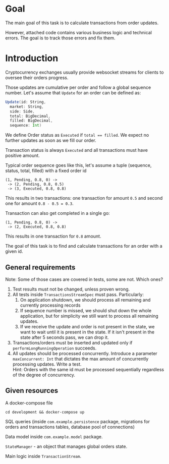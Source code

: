 # Goal
The main goal of this task is to calculate transactions from order updates.

However, attached code contains various business logic and technical errors.
The goal is to track those errors and fix them.

# Introduction

Cryptocurrency exchanges usually provide websocket streams for clients to oversee their orders progress.

Those updates are cumulative per order and follow a global sequence number.
Let's assume that `Update` for an order can be defined as:

````scala
Update(id: String,
  market: String,
  side: Side,
  total: BigDecimal,
  filled: BigDecimal,
  sequence: Int)
````

We define Order status as `Executed` if `total == filled`.
We expect no further updates as soon as we fill our order.

Transaction status is always `Executed` and all transactions must have positive amount.

Typical order sequence goes like this, let's assume a tuple (sequence, status, total, filled) with a fixed order id

```
(1, Pending, 0.8, 0) ->
 -> (2, Pending, 0.8, 0.5) 
 -> (3, Executed, 0.8, 0.8)
```

This results in two transactions: one transaction for amount `0.5` and second one for amount `0.8 - 0.5 = 0.3`.

Transaction can also get completed in a single go:
```
(1, Pending, 0.8, 0) ->
 -> (2, Executed, 0.8, 0.8) 
```
This results in one transaction for `0.8` amount.

The goal of this task is to find and calculate transactions for an order with a given id.

## General requirements
Note: Some of those cases are covered in tests, some are not. Which ones?

1. Test results must not be changed, unless proven wrong.
2. All tests inside `TransactionsStreamSpec` must pass. Particularly:
   1. On application shutdown, we should process all remaining and currently processing records
   2. If sequence number is missed, we should shut down the whole application, but for simplicity we still want to process all remaining updates.
   3. If we receive the update and order is not present in the state, we want to wait until it is present in the state. If it isn't present in the state after 5 seconds pass, we can drop it.
3. Transactions/orders must be inserted and updated only if `performLongRunningOperation` succeeds.
4. All updates should be processed concurrently. Introduce a parameter `maxConcurrent: Int` that dictates the max amount of concurrently processing updates. Write a test.<br> Hint: Orders with the same id must be processed sequentially regardless of the degree of concurrency.

## Given resources

A docker-compose file

```shell
cd development && docker-compose up
```

SQL queries (inside `com.example.persistence` package, migrations for orders and transactions tables, database pool of
connections)

Data model inside `com.example.model` package.

`StateManager` - an object that manages global orders state.

Main logic inside `TransactionStream`.
